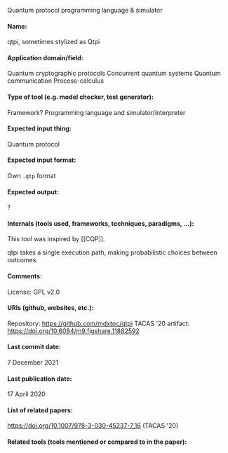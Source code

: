 Quantum protocol programming language & simulator

#### Name:
qtpi, sometimes stylized as Qtpi

#### Application domain/field:
Quantum cryptographic protocols
Concurrent quantum systems
Quantum communication
Process-calculus

#### Type of tool (e.g. model checker, test generator):
Framework?
Programming language and simulator/interpreter

#### Expected input thing:
Quantum protocol

#### Expected input format:
Own `.qtp` format

#### Expected output:
?

#### Internals (tools used, frameworks, techniques, paradigms, ...):
This tool was inspired by [[CQP]]. 

qtpi takes a single execution path, making probabilistic choices between outcomes.

#### Comments:
License: GPL v2.0

#### URIs (github, websites, etc.):
Repository: https://github.com/mdxtoc/qtpi
TACAS '20 artifact: https://doi.org/10.6084/m9.figshare.11882592

#### Last commit date:
7 December 2021

#### Last publication date:
17 April 2020

#### List of related papers:
https://doi.org/10.1007/978-3-030-45237-7_16 (TACAS '20)

#### Related tools (tools mentioned or compared to in the paper):
